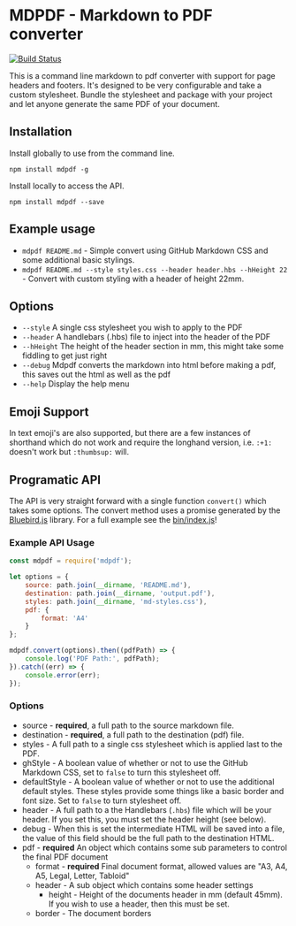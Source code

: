 # MDPDF - Markdown to PDF converter

[![Build Status](https://travis-ci.org/BlueHatbRit/mdpdf.svg?branch=master)](https://travis-ci.org/BlueHatbRit/mdpdf)

This is a command line markdown to pdf converter with support for page headers and footers. It's designed to be very configurable and take a custom stylesheet. Bundle the stylesheet and package with your project and let anyone generate the same PDF of your document.

## Installation

Install globally to use from the command line.

`npm install mdpdf -g`

Install locally to access the API.

`npm install mdpdf --save`

## Example usage

- `mdpdf README.md` - Simple convert using GitHub Markdown CSS and some additional basic stylings.
- `mdpdf README.md --style styles.css --header header.hbs --hHeight 22` - Convert with custom styling with a header of height 22mm.

## Options

- `--style` A single css stylesheet you wish to apply to the PDF
- `--header` A handlebars (.hbs) file to inject into the header of the PDF
- `--hHeight` The height of the header section in mm, this might take some fiddling to get just right
- `--debug` Mdpdf converts the markdown into html before making a pdf, this saves out the html as well as the pdf
- `--help` Display the help menu

## Emoji Support

In text emoji's are also supported, but there are a few instances of shorthand which do not work and require the longhand version, i.e. `:+1:` doesn't work but `:thumbsup:` will.

## Programatic API

The API is very straight forward with a single function `convert()` which takes some options. The convert method uses a promise generated by the [Bluebird.js](bluebirdjs.com) library. For a full example see the [bin/index.js](./bin/index.js)!

### Example API Usage

```JavaScript
const mdpdf = require('mdpdf');

let options = {
    source: path.join(__dirname, 'README.md'),
    destination: path.join(__dirname, 'output.pdf'),
    styles: path.join(__dirname, 'md-styles.css'),
    pdf: {
        format: 'A4'
    }
};

mdpdf.convert(options).then((pdfPath) => {
    console.log('PDF Path:', pdfPath);
}).catch((err) => {
    console.error(err);
});
```

### Options

- source - **required**, a full path to the source markdown file.
- destination - **required**, a full path to the destination (pdf) file.
- styles - A full path to a single css stylesheet which is applied last to the PDF.
- ghStyle - A boolean value of whether or not to use the GitHub Markdown CSS, set to `false` to turn this stylesheet off.
- defaultStyle - A boolean value of whether or not to use the additional default styles. These styles provide some things like a basic border and font size. Set to `false` to turn stylesheet off.
- header - A full path to a the Handlebars (`.hbs`) file which will be your header. If you set this, you must set the header height (see below).
- debug - When this is set the intermediate HTML will be saved into a file, the value of this field should be the full path to the destination HTML.
- pdf - **required** An object which contains some sub parameters to control the final PDF document
  - format - **required** Final document format, allowed values are "A3, A4, A5, Legal, Letter, Tabloid"
  - header - A sub object which contains some header settings
    - height - Height of the documents header in mm (default 45mm). If you wish to use a header, then this must be set.
  - border - The document borders
